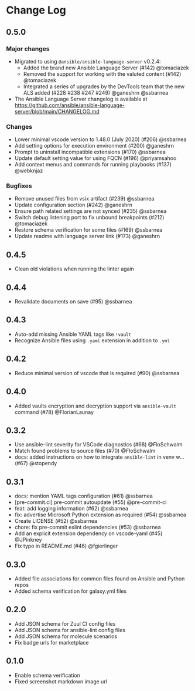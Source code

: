 # Change Log

## 0.5.0

### Major changes

* Migrated to using `@ansible/ansible-language-server` v0.2.4:
  * Added the brand new Ansible Language Server (#142) @tomaciazek
  * Removed the support for working with the valuted content (#142)
    @tomaciazek
  * Integrated a series of upgrades by the DevTools team that the new
    ALS added (#228 #238 #247 #249) @ganeshrn @ssbarnea
* The Ansible Language Server changelog is available at
  <https://github.com/ansible/ansible-language-server/blob/main/CHANGELOG.md>

### Changes

* Lower minimal vscode version to 1.48.0 (July 2020) (#206) @ssbarnea
* Add setting options for execution environment (#200) @ganeshrn
* Prompt to uninstall incompatible extensions (#170) @ssbarnea
* Update default setting value for using FQCN (#196) @priyamsahoo
* Add context menus and commands for running playbooks (#137) @webknjaz

### Bugfixes

* Remove unused files from vsix artifact (#239) @ssbarnea
* Update configuration section (#242) @ganeshrn
* Ensure path related settings are not synced (#235) @ssbarnea
* Switch debug listening port to fix unbound breakpoints (#212) @tomaciazek
* Restore schema verification for some files (#169) @ssbarnea
* Update readme with language server link (#173) @ganeshrn

## 0.4.5

* Clean old violations when running the linter again

## 0.4.4

* Revalidate documents on save (#95) @ssbarnea

## 0.4.3

* Auto-add missing Ansible YAML tags like `!vault`
* Recognize Ansible files using `.yaml` extension in addition to `.yml`

## 0.4.2

* Reduce minimal version of vscode that is required (#90) @ssbarnea

## 0.4.0

* Added vaults encryption and decryption support via `ansible-vault` command (#78) @FlorianLaunay

## 0.3.2

* Use ansible-lint severity for VSCode diagnostics (#68) @FloSchwalm
* Match found problems to source files (#70) @FloSchwalm
* docs: added instructions on how to integrate `ansible-lint` in venv w… (#67) @stopendy

## 0.3.1

* docs: mention YAML tags configuration (#61) @ssbarnea
* [pre-commit.ci] pre-commit autoupdate (#55) @pre-commit-ci
* feat: add logging information (#62) @ssbarnea
* fix: advertise Microsoft Python extension as required (#54) @ssbarnea
* Create LICENSE (#52) @ssbarnea
* chore: fix pre-commit eslint dependencies (#53) @ssbarnea
* Add an explicit extension dependency on vscode-yaml (#45) @JPinkney
* Fix typo in README.md (#46) @fgierlinger

## 0.3.0

* Added file associations for common files found on Ansible and Python repos
* Added schema verification for galaxy.yml files

## 0.2.0

* Add JSON schema for Zuul CI config files
* Add JSON schema for ansible-lint config files
* Add JSON schema for molecule scenarios
* Fix badge urls for marketplace

## 0.1.0

* Enable schema verification
* Fixed screenshot markdown image url
